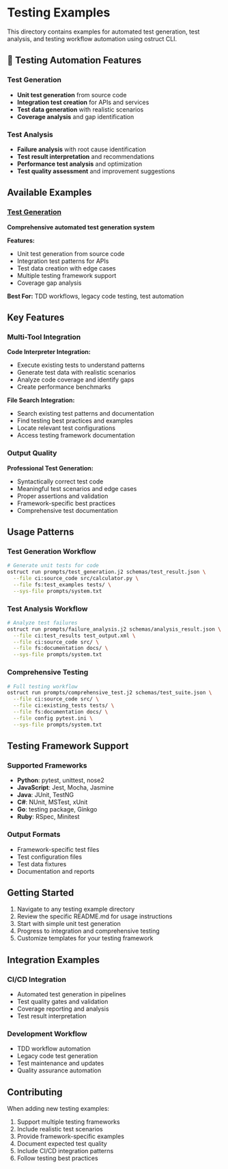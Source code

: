 # Testing Examples

This directory contains examples for automated test generation, test analysis, and testing workflow automation using ostruct CLI.

## 🧪 Testing Automation Features

### Test Generation

- **Unit test generation** from source code
- **Integration test creation** for APIs and services
- **Test data generation** with realistic scenarios
- **Coverage analysis** and gap identification

### Test Analysis

- **Failure analysis** with root cause identification
- **Test result interpretation** and recommendations
- **Performance test analysis** and optimization
- **Test quality assessment** and improvement suggestions

## Available Examples

### [Test Generation](test-generation/)

**Comprehensive automated test generation system**

**Features:**

- Unit test generation from source code
- Integration test patterns for APIs
- Test data creation with edge cases
- Multiple testing framework support
- Coverage gap analysis

**Best For:** TDD workflows, legacy code testing, test automation

## Key Features

### Multi-Tool Integration

**Code Interpreter Integration:**

- Execute existing tests to understand patterns
- Generate test data with realistic scenarios
- Analyze code coverage and identify gaps
- Create performance benchmarks

**File Search Integration:**

- Search existing test patterns and documentation
- Find testing best practices and examples
- Locate relevant test configurations
- Access testing framework documentation

### Output Quality

**Professional Test Generation:**

- Syntactically correct test code
- Meaningful test scenarios and edge cases
- Proper assertions and validation
- Framework-specific best practices
- Comprehensive test documentation

## Usage Patterns

### Test Generation Workflow

```bash
# Generate unit tests for code
ostruct run prompts/test_generation.j2 schemas/test_result.json \
  --file ci:source_code src/calculator.py \
  --file fs:test_examples tests/ \
  --sys-file prompts/system.txt
```

### Test Analysis Workflow

```bash
# Analyze test failures
ostruct run prompts/failure_analysis.j2 schemas/analysis_result.json \
  --file ci:test_results test_output.xml \
  --file ci:source_code src/ \
  --file fs:documentation docs/ \
  --sys-file prompts/system.txt
```

### Comprehensive Testing

```bash
# Full testing workflow
ostruct run prompts/comprehensive_test.j2 schemas/test_suite.json \
  --file ci:source_code src/ \
  --file ci:existing_tests tests/ \
  --file fs:documentation docs/ \
  --file config pytest.ini \
  --sys-file prompts/system.txt
```

## Testing Framework Support

### Supported Frameworks

- **Python**: pytest, unittest, nose2
- **JavaScript**: Jest, Mocha, Jasmine
- **Java**: JUnit, TestNG
- **C#**: NUnit, MSTest, xUnit
- **Go**: testing package, Ginkgo
- **Ruby**: RSpec, Minitest

### Output Formats

- Framework-specific test files
- Test configuration files
- Test data fixtures
- Documentation and reports

## Getting Started

1. Navigate to any testing example directory
2. Review the specific README.md for usage instructions
3. Start with simple unit test generation
4. Progress to integration and comprehensive testing
5. Customize templates for your testing framework

## Integration Examples

### CI/CD Integration

- Automated test generation in pipelines
- Test quality gates and validation
- Coverage reporting and analysis
- Test result interpretation

### Development Workflow

- TDD workflow automation
- Legacy code test generation
- Test maintenance and updates
- Quality assurance automation

## Contributing

When adding new testing examples:

1. Support multiple testing frameworks
2. Include realistic test scenarios
3. Provide framework-specific examples
4. Document expected test quality
5. Include CI/CD integration patterns
6. Follow testing best practices
